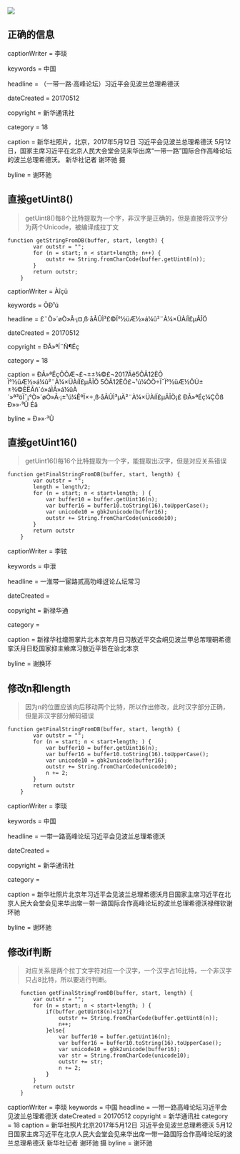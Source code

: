 ![](http://ww4.sinaimg.cn/large/006tNc79ly1fftwu9cvqfj30p00iyn1x.jpg)

## 正确的信息

captionWriter = 李琰 

keywords = 中国 

headline = （一带一路·高峰论坛）习近平会见波兰总理希德沃 

dateCreated = 20170512 

copyright = 新华通讯社 

category = 18 

caption = 新华社照片，北京，2017年5月12日 习近平会见波兰总理希德沃 5月12日，国家主席习近平在北京人民大会堂会见来华出席“一带一路”国际合作高峰论坛的波兰总理希德沃。 新华社记者 谢环驰 摄 

byline = 谢环驰

## 直接getUint8()

>getUint8()每8个比特提取为一个字，非汉字是正确的，但是直接将汉字分为两个Unicode，被编译成拉丁文

```
function getStringFromDB(buffer, start, length) {
        var outstr = "";
        for (n = start; n < start+length; n++) {
            outstr += String.fromCharCode(buffer.getUint8(n));            
        }
        return outstr;
    }
```



captionWriter = Àîçü 

keywords = ÖÐ¹ú 

headline = £¨Ò»´øÒ»Â·¡¤¸ß·åÂÛÌ³£©Ï°½üÆ½»á¼û²¨À¼×ÜÀíÏ£µÂÎÖ 

dateCreated = 20170512 

copyright = ÐÂ»ªÍ¨Ñ¶Éç 

category = 18 

caption = ÐÂ»ªÉçÕÕÆ¬£¬±±¾©£¬2017Äê5ÔÂ12ÈÕ Ï°½üÆ½»á¼û²¨À¼×ÜÀíÏ£µÂÎÖ 5ÔÂ12ÈÕ£¬¹ú¼ÒÖ÷Ï¯Ï°½üÆ½ÔÚ±±¾©ÈËÃñ´ó»áÌÃ»á¼ûÀ´»ª³öÏ¯¡°Ò»´øÒ»Â·¡±¹ú¼ÊºÏ×÷¸ß·åÂÛÌ³µÄ²¨À¼×ÜÀíÏ£µÂÎÖ¡£ ÐÂ»ªÉç¼ÇÕß Ð»»·³Û Éã 

byline = Ð»»·³Û

## 直接getUint16()

> getUint16()每16个比特提取为一个字，能提取出汉字，但是对应关系错误

```
function getFinalStringFromDB(buffer, start, length) {        
        var outstr = "";
        length = length/2;
        for (n = start; n < start+length; ) {
            var buffer10 = buffer.getUint16(n);
            var buffer16 = buffer10.toString(16).toUpperCase();
            var unicode10 = gbk2unicode(buffer16);
            outstr += String.fromCharCode(unicode10);
        }
        return outstr
    }
```



captionWriter = 李铉 

keywords = 中泄 

headline = 一淮带一宦路贰高叻峰迓论厶坛常习 

dateCreated = 

copyright = 新禄华通 

category = 

caption = 新禄华社缯照掌片北本京年月日习敖近平交会峒见波兰甲总芾理硐希德挛沃月日眨国家抑主飨席习敖近平皆在诒北本京 

byline = 谢换环

## 修改n和length

> 因为n的位置应该向后移动两个比特，所以作出修改，此时汉字部分正确，但是非汉字部分解码错误

```
function getFinalStringFromDB(buffer, start, length) {        
        var outstr = "";
        for (n = start; n < start+length; ) {
            var buffer10 = buffer.getUint16(n);
            var buffer16 = buffer10.toString(16).toUpperCase();
            var unicode10 = gbk2unicode(buffer16);
            outstr += String.fromCharCode(unicode10);
            n += 2;
        }
        return outstr
    }
```

captionWriter = 李琰 

keywords = 中国 

headline = 一带一路高峰论坛习近平会见波兰总理希德沃 

dateCreated = 

copyright = 新华通讯社 

category = 

caption = 新华社照片北京年习近平会见波兰总理希德沃月日国家主席习近平在北京人民大会堂会见来华出席一带一路国际合作高峰论坛的波兰总理希德沃禄缂钦谢环驰 

byline = 谢环驰

## 修改if判断

> 对应关系是两个拉丁文字符对应一个汉字，一个汉字占16比特，一个非汉字只占8比特，所以要进行判断。

```
    function getFinalStringFromDB(buffer, start, length) {        
        var outstr = "";
        for (n = start; n < start+length; ) {
            if(buffer.getUint8(n)<127){
                outstr += String.fromCharCode(buffer.getUint8(n));
                n++;
            }else{
                var buffer10 = buffer.getUint16(n);
                var buffer16 = buffer10.toString(16).toUpperCase();
                var unicode10 = gbk2unicode(buffer16);
                var str = String.fromCharCode(unicode10);
                outstr += str;           
                n += 2;
            }          
        }
        return outstr
    }
```

captionWriter = 李琰
keywords = 中国
headline = 一带一路高峰论坛习近平会见波兰总理希德沃
dateCreated = 20170512
copyright = 新华通讯社
category = 18
caption = 新华社照片北京2017年5月12日 习近平会见波兰总理希德沃 5月12日国家主席习近平在北京人民大会堂会见来华出席一带一路国际合作高峰论坛的波兰总理希德沃 新华社记者 谢环驰 摄 
byline = 谢环驰



